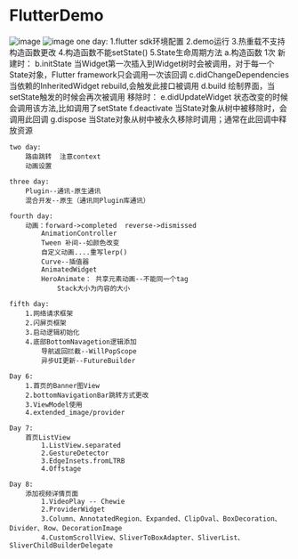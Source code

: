 # FlutterDemo
![image](https://github.com/wwyyxxx/FlutterDemo/Screenshot_20220613_163340.png)
![image](https://github.com/wwyyxxx/FlutterDemo/Screenshot_20220613_163403.png)
    one day:
        1.flutter sdk环境配置
        2.demo运行
        3.热重载不支持构造函数更改
        4.构造函数不能setState()
        5.State生命周期方法
            a.构造函数    1次
            新建时：
                b.initState
                    当Widget第一次插入到Widget树时会被调用，对于每一个State对象，Flutter framework只会调用一次该回调
                c.didChangeDependencies
                    当依赖的InheritedWidget rebuild,会触发此接口被调用
                d.build
                    绘制界面，当setState触发的时候会再次被调用
            移除时：
                e.didUpdateWidget
                    状态改变的时候会调用该方法,比如调用了setState
                f.deactivate
                    当State对象从树中被移除时，会调用此回调
                g.dispose
                    当State对象从树中被永久移除时调用；通常在此回调中释放资源

    two day:
        路由跳转  注意context
        动画设置

    three day:
        Plugin--通讯-原生通讯
        混合开发--原生（通讯同Plugin库通讯）

    fourth day:
        动画：forward->completed  reverse->dismissed
            AnimationController
            Tween 补间--如颜色改变
            自定义动画....重写lerp()
            Curve--插值器
            AnimatedWidget
            HeroAnimate： 共享元素动画--不能同一个tag
                Stack大小为内容的大小
    
    fifth day:
        1.网络请求框架
        2.闪屏页框架
        3.启动逻辑初始化
        4.底部BottomNavagetion逻辑添加
            导航返回拦截--WillPopScope
            异步UI更新--FutureBuilder
        
    Day 6:
        1.首页的Banner图View
        2.bottomNavigationBar跳转方式更改
        3.ViewModel使用
        4.extended_image/provider
    
    Day 7:
        首页ListView
            1.ListView.separated
            2.GestureDetector
            3.EdgeInsets.fromLTRB
            4.Offstage

    Day 8:
        添加视频详情页面
            1.VideoPlay -- Chewie
            2.ProviderWidget
            3.Column、AnnotatedRegion、Expanded、ClipOval、BoxDecoration、Divider、Row、DecorationImage
            4.CustomScrollView、SliverToBoxAdapter、SliverList、SliverChildBuilderDelegate
